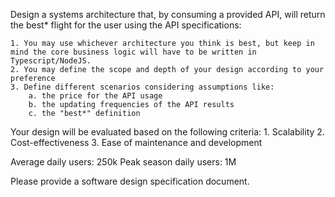 Design a systems architecture that, by consuming a provided API, will return the best* flight for the user using the API specifications:

    1. You may use whichever architecture you think is best, but keep in mind the core business logic will have to be written in Typescript/NodeJS.
    2. You may define the scope and depth of your design according to your preference
    3. Define different scenarios considering assumptions like:
        a. the price for the API usage
        b. the updating frequencies of the API results
        c. the "best*" definition

Your design will be evaluated based on the following criteria:
    1. Scalability
    2. Cost-effectiveness
    3. Ease of maintenance and development

Average daily users: 250k
Peak season daily users: 1M

Please provide a software design specification document.
